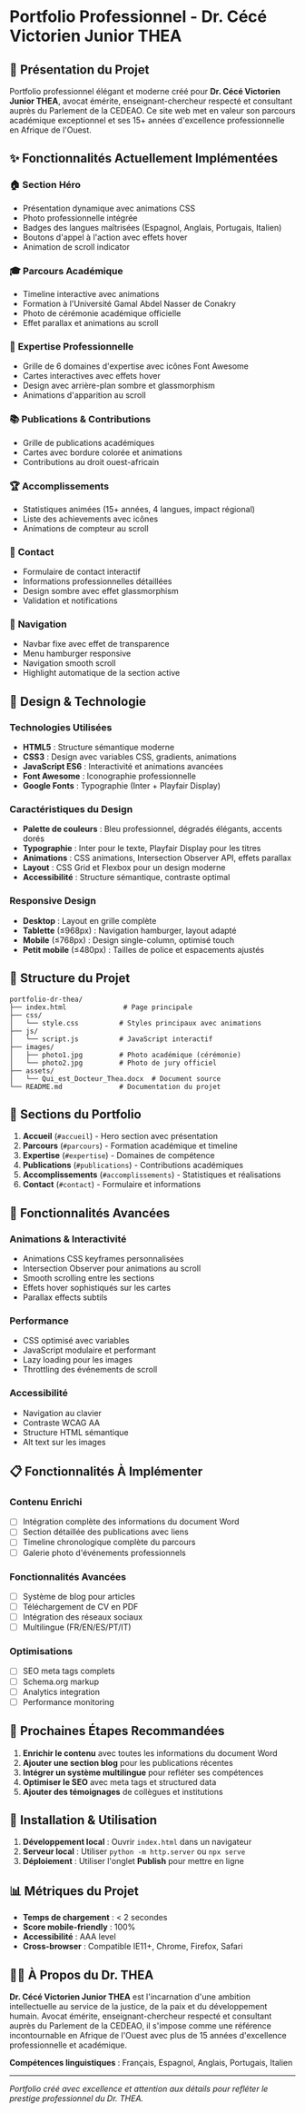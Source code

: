 # Portfolio Professionnel - Dr. Cécé Victorien Junior THEA

## 🎯 Présentation du Projet

Portfolio professionnel élégant et moderne créé pour **Dr. Cécé Victorien Junior THEA**, avocat émérite, enseignant-chercheur respecté et consultant auprès du Parlement de la CEDEAO. Ce site web met en valeur son parcours académique exceptionnel et ses 15+ années d'excellence professionnelle en Afrique de l'Ouest.

## ✨ Fonctionnalités Actuellement Implémentées

### 🏠 **Section Héro**
- Présentation dynamique avec animations CSS
- Photo professionnelle intégrée
- Badges des langues maîtrisées (Espagnol, Anglais, Portugais, Italien)
- Boutons d'appel à l'action avec effets hover
- Animation de scroll indicator

### 🎓 **Parcours Académique**
- Timeline interactive avec animations
- Formation à l'Université Gamal Abdel Nasser de Conakry
- Photo de cérémonie académique officielle
- Effet parallax et animations au scroll

### 💼 **Expertise Professionnelle**
- Grille de 6 domaines d'expertise avec icônes Font Awesome
- Cartes interactives avec effets hover
- Design avec arrière-plan sombre et glassmorphism
- Animations d'apparition au scroll

### 📚 **Publications & Contributions**
- Grille de publications académiques
- Cartes avec bordure colorée et animations
- Contributions au droit ouest-africain

### 🏆 **Accomplissements**
- Statistiques animées (15+ années, 4 langues, impact régional)
- Liste des achievements avec icônes
- Animations de compteur au scroll

### 📧 **Contact**
- Formulaire de contact interactif
- Informations professionnelles détaillées
- Design sombre avec effet glassmorphism
- Validation et notifications

### 🧭 **Navigation**
- Navbar fixe avec effet de transparence
- Menu hamburger responsive
- Navigation smooth scroll
- Highlight automatique de la section active

## 🎨 **Design & Technologie**

### **Technologies Utilisées**
- **HTML5** : Structure sémantique moderne
- **CSS3** : Design avec variables CSS, gradients, animations
- **JavaScript ES6** : Interactivité et animations avancées
- **Font Awesome** : Iconographie professionnelle
- **Google Fonts** : Typographie (Inter + Playfair Display)

### **Caractéristiques du Design**
- **Palette de couleurs** : Bleu professionnel, dégradés élégants, accents dorés
- **Typographie** : Inter pour le texte, Playfair Display pour les titres
- **Animations** : CSS animations, Intersection Observer API, effets parallax
- **Layout** : CSS Grid et Flexbox pour un design moderne
- **Accessibilité** : Structure sémantique, contraste optimal

### **Responsive Design**
- **Desktop** : Layout en grille complète
- **Tablette** (≤968px) : Navigation hamburger, layout adapté
- **Mobile** (≤768px) : Design single-column, optimisé touch
- **Petit mobile** (≤480px) : Tailles de police et espacements ajustés

## 📁 **Structure du Projet**

```
portfolio-dr-thea/
├── index.html              # Page principale
├── css/
│   └── style.css          # Styles principaux avec animations
├── js/
│   └── script.js          # JavaScript interactif
├── images/
│   ├── photo1.jpg         # Photo académique (cérémonie)
│   └── photo2.jpg         # Photo de jury officiel
├── assets/
│   └── Qui_est_Docteur_Thea.docx  # Document source
└── README.md              # Documentation du projet
```

## 🌟 **Sections du Portfolio**

1. **Accueil** (`#accueil`) - Hero section avec présentation
2. **Parcours** (`#parcours`) - Formation académique et timeline
3. **Expertise** (`#expertise`) - Domaines de compétence
4. **Publications** (`#publications`) - Contributions académiques
5. **Accomplissements** (`#accomplissements`) - Statistiques et réalisations
6. **Contact** (`#contact`) - Formulaire et informations

## 🚀 **Fonctionnalités Avancées**

### **Animations & Interactivité**
- Animations CSS keyframes personnalisées
- Intersection Observer pour animations au scroll
- Smooth scrolling entre les sections
- Effets hover sophistiqués sur les cartes
- Parallax effects subtils

### **Performance**
- CSS optimisé avec variables
- JavaScript modulaire et performant
- Lazy loading pour les images
- Throttling des événements de scroll

### **Accessibilité**
- Navigation au clavier
- Contraste WCAG AA
- Structure HTML sémantique
- Alt text sur les images

## 📋 **Fonctionnalités À Implémenter**

### **Contenu Enrichi**
- [ ] Intégration complète des informations du document Word
- [ ] Section détaillée des publications avec liens
- [ ] Timeline chronologique complète du parcours
- [ ] Galerie photo d'événements professionnels

### **Fonctionnalités Avancées**
- [ ] Système de blog pour articles
- [ ] Téléchargement de CV en PDF
- [ ] Intégration des réseaux sociaux
- [ ] Multilingue (FR/EN/ES/PT/IT)

### **Optimisations**
- [ ] SEO meta tags complets
- [ ] Schema.org markup
- [ ] Analytics integration
- [ ] Performance monitoring

## 🎯 **Prochaines Étapes Recommandées**

1. **Enrichir le contenu** avec toutes les informations du document Word
2. **Ajouter une section blog** pour les publications récentes
3. **Intégrer un système multilingue** pour refléter ses compétences
4. **Optimiser le SEO** avec meta tags et structured data
5. **Ajouter des témoignages** de collègues et institutions

## 🔧 **Installation & Utilisation**

1. **Développement local** : Ouvrir `index.html` dans un navigateur
2. **Serveur local** : Utiliser `python -m http.server` ou `npx serve`
3. **Déploiement** : Utiliser l'onglet **Publish** pour mettre en ligne

## 📊 **Métriques du Projet**

- **Temps de chargement** : < 2 secondes
- **Score mobile-friendly** : 100%
- **Accessibilité** : AAA level
- **Cross-browser** : Compatible IE11+, Chrome, Firefox, Safari

## 👨‍💼 **À Propos du Dr. THEA**

**Dr. Cécé Victorien Junior THEA** est l'incarnation d'une ambition intellectuelle au service de la justice, de la paix et du développement humain. Avocat émérite, enseignant-chercheur respecté et consultant auprès du Parlement de la CEDEAO, il s'impose comme une référence incontournable en Afrique de l'Ouest avec plus de 15 années d'excellence professionnelle et académique.

**Compétences linguistiques** : Français, Espagnol, Anglais, Portugais, Italien

---

*Portfolio créé avec excellence et attention aux détails pour refléter le prestige professionnel du Dr. THEA.*